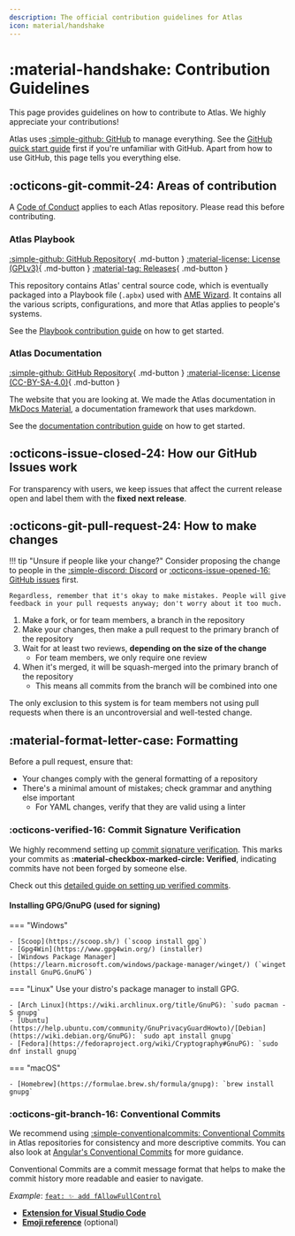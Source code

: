 ```yaml
---
description: The official contribution guidelines for Atlas
icon: material/handshake
---
```


# :material-handshake: Contribution Guidelines

This page provides guidelines on how to contribute to Atlas. We highly appreciate your contributions!

Atlas uses [:simple-github: GitHub](https://github.com/Atlas-OS) to manage everything. See the [GitHub quick start guide](https://docs.github.com/get-started/quickstart) first if you're unfamiliar with GitHub. Apart from how to use GitHub, this page tells you everything else.

## :octicons-git-commit-24: Areas of contribution

A [Code of Conduct](https://github.com/Atlas-OS/.github/blob/main/profile/CODE_OF_CONDUCT.md) applies to each Atlas repository. Please read this before contributing.

### Atlas Playbook

[:simple-github: GitHub Repository](https://github.com/Atlas-OS/Atlas){ .md-button }
[:material-license: License (GPLv3)](https://github.com/Atlas-OS/Atlas/blob/main/LICENSE){ .md-button }
[:material-tag: Releases](https://github.com/Atlas-OS/Atlas/releases){ .md-button }

This repository contains Atlas' central source code, which is eventually packaged into a Playbook file (`.apbx`) used with [AME Wizard](https://ameliorated.io/). It contains all the various scripts, configurations, and more that Atlas applies to people's systems.

See the [Playbook contribution guide](playbook.md) on how to get started.

### Atlas Documentation

[:simple-github: GitHub Repository](https://github.com/Atlas-OS/docs){ .md-button }
[:material-license: License (CC-BY-SA-4.0)](https://github.com/Atlas-OS/docs/blob/master/LICENSE){ .md-button }

The website that you are looking at. We made the Atlas documentation in [MkDocs Material](https://squidfunk.github.io/mkdocs-material/), a documentation framework that uses markdown.

See the [documentation contribution guide](documentation.md) on how to get started.

## :octicons-issue-closed-24: How our GitHub Issues work

For transparency with users, we keep issues that affect the current release open and label them with the **fixed next release**.

## :octicons-git-pull-request-24: How to make changes

!!! tip "Unsure if people like your change?"
	Consider proposing the change to people in the [:simple-discord: Discord](https://discord.gg/atlasos) or [:octicons-issue-opened-16: GitHub issues](https://github.com/Atlas-OS/Atlas/issues) first.
	
	Regardless, remember that it's okay to make mistakes. People will give feedback in your pull requests anyway; don't worry about it too much.


1. Make a fork, or for team members, a branch in the repository
1. Make your changes, then make a pull request to the primary branch of the repository
1. Wait for at least two reviews, **depending on the size of the change**
	- For team members, we only require one review
1. When it's merged, it will be squash-merged into the primary branch of the repository
	- This means all commits from the branch will be combined into one

The only exclusion to this system is for team members not using pull requests when there is an uncontroversial and well-tested change.

## :material-format-letter-case: Formatting

Before a pull request, ensure that:

- Your changes comply with the general formatting of a repository
- There's a minimal amount of mistakes; check grammar and anything else important
	- For YAML changes, verify that they are valid using a linter

### :octicons-verified-16: Commit Signature Verification

We highly recommend setting up [commit signature verification](https://docs.github.com/en/authentication/managing-commit-signature-verification). This marks your commits as **:material-checkbox-marked-circle: Verified**, indicating commits have not been forged by someone else.

Check out this [detailed guide on setting up verified commits](https://gist.github.com/Beneboe/3183a8a9eb53439dbee07c90b344c77e#file-how-to-setup-verified-commits-md).

#### Installing GPG/GnuPG (used for signing)

=== "Windows"

	- [Scoop](https://scoop.sh/) (`scoop install gpg`)
	- [Gpg4Win](https://www.gpg4win.org/) (installer)
	- [Windows Package Manager](https://learn.microsoft.com/windows/package-manager/winget/) (`winget install GnuPG.GnuPG`)

=== "Linux"
	Use your distro's package manager to install GPG.

	- [Arch Linux](https://wiki.archlinux.org/title/GnuPG): `sudo pacman -S gnupg`
	- [Ubuntu](https://help.ubuntu.com/community/GnuPrivacyGuardHowto)/[Debian](https://wiki.debian.org/GnuPG): `sudo apt install gnupg`
	- [Fedora](https://fedoraproject.org/wiki/Cryptography#GnuPG): `sudo dnf install gnupg`

=== "macOS"

	- [Homebrew](https://formulae.brew.sh/formula/gnupg): `brew install gnupg`

### :octicons-git-branch-16: Conventional Commits

We recommend using [:simple-conventionalcommits: Conventional Commits](https://www.conventionalcommits.org/) in Atlas repositories for consistency and more descriptive commits. You can also look at [Angular's Conventional Commits](https://github.com/angular/angular/blob/68a6a07/CONTRIBUTING.md#commit) for more guidance.

Conventional Commits are a commit message format that helps to make the commit history more readable and easier to navigate.

*Example*: [`feat: ✨ add fAllowFullControl`](https://github.com/Atlas-OS/Atlas/commit/72cdcc7b327df19fd07e9c6eb0a10812ac6936b0)

- [**Extension for Visual Studio Code**](https://github.com/vivaxy/vscode-conventional-commits)
- [**Emoji reference**](https://gitmoji.dev) (optional)
